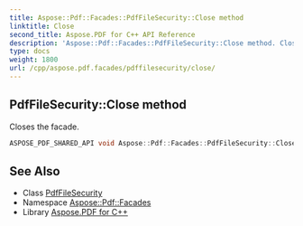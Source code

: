 ```yaml
---
title: Aspose::Pdf::Facades::PdfFileSecurity::Close method
linktitle: Close
second_title: Aspose.PDF for C++ API Reference
description: 'Aspose::Pdf::Facades::PdfFileSecurity::Close method. Closes the facade in C++.'
type: docs
weight: 1800
url: /cpp/aspose.pdf.facades/pdffilesecurity/close/
---
```

## PdfFileSecurity::Close method


Closes the facade.

```cpp
ASPOSE_PDF_SHARED_API void Aspose::Pdf::Facades::PdfFileSecurity::Close() override
```

## See Also

* Class [PdfFileSecurity](../)
* Namespace [Aspose::Pdf::Facades](../../)
* Library [Aspose.PDF for C++](../../../)
